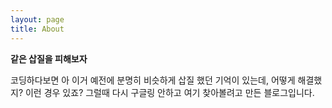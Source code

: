 ```yaml
---
layout: page
title: About
---
```


<p class="message">
  <strong>같은 삽질을 피해보자</strong>
</p>

코딩하다보면 아 이거 예전에 분명히 비슷하게 삽질 했던 기억이 있는데, 어떻게 해결했지? 이런 경우 있죠? 그럴때 다시 구글링 안하고 여기 찾아볼려고 만든 블로그입니다.
